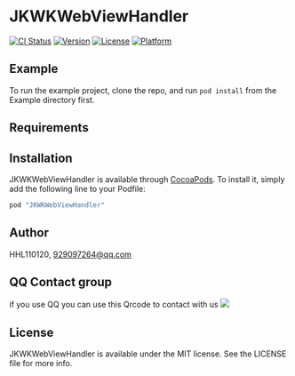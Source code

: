 # JKWKWebViewHandler

[![CI Status](http://img.shields.io/travis/HHL110120/JKWKWebViewHandler.svg?style=flat)](https://travis-ci.org/HHL110120/JKWKWebViewHandler)
[![Version](https://img.shields.io/cocoapods/v/JKWKWebViewHandler.svg?style=flat)](http://cocoapods.org/pods/JKWKWebViewHandler)
[![License](https://img.shields.io/cocoapods/l/JKWKWebViewHandler.svg?style=flat)](http://cocoapods.org/pods/JKWKWebViewHandler)
[![Platform](https://img.shields.io/cocoapods/p/JKWKWebViewHandler.svg?style=flat)](http://cocoapods.org/pods/JKWKWebViewHandler)

## Example

To run the example project, clone the repo, and run `pod install` from the Example directory first.

## Requirements

## Installation

JKWKWebViewHandler is available through [CocoaPods](http://cocoapods.org). To install
it, simply add the following line to your Podfile:

```ruby
pod "JKWKWebViewHandler"
```

## Author

HHL110120, 929097264@qq.com

## QQ Contact group

if you use QQ you can use this Qrcode to contact with us
![](https://github.com/xindizhiyin2014/JKWKWebViewHandler/blob/master/JKWebViewhandler.png?raw=true)

## License

JKWKWebViewHandler is available under the MIT license. See the LICENSE file for more info.
